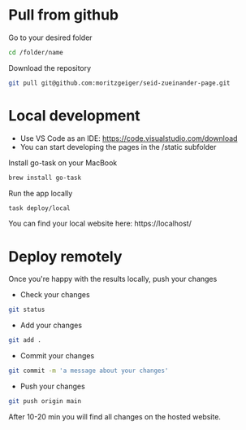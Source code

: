 # Pull from github
Go to your desired folder
```bash
cd /folder/name
```

Download the repository
```bash
git pull git@github.com:moritzgeiger/seid-zueinander-page.git
```

# Local development
- Use VS Code as an IDE: https://code.visualstudio.com/download
- You can start developing the pages in the /static subfolder

Install go-task on your MacBook
```bash
brew install go-task
```

Run the app locally
```bash
task deploy/local
```
You can find your local website here: https://localhost/

# Deploy remotely
Once you're happy with the results locally, push your changes

- Check your changes
```bash
git status
```

- Add your changes
```bash
git add .
```

- Commit your changes
```bash
git commit -m 'a message about your changes'
```

- Push your changes
```bash
git push origin main
```

After 10-20 min you will find all changes on the hosted website.